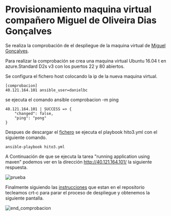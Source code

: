 # Provisionamiento maquina virtual compañero  Miguel de Oliveira Dias Gonçalves

Se realiza la comprobación de el despliegue de la maquina virtual de [Miguel Gonçalves](https://github.com/migueldgoncalves).


Para realizar la comprobación se crea una maquina virtual Ubuntu 16.04 t en azure.Standard D2s v3
con los puertos 22 y 80 abiertos.

Se configura el fichero host colocando la ip de la nueva maquina virtual.
~~~
[comprobacion]
40.121.164.101 ansible_user=danielbc
~~~

se ejecuta el comando ansible comprobacion -m ping
~~~
40.121.164.101 | SUCCESS => {
    "changed": false, 
    "ping": "pong"
}
~~~

Despues de descargar el [fichero](https://github.com/migueldgoncalves/CCproj_1819/blob/master/provision/hito3.yml) se ejecuta
el playbook hito3.yml con el siguiente comando.

~~~
ansible-playbook hito3.yml 
~~~

A Continuación de que se ejecuta la tarea "running application using maven" podemos ver en la dirección http://40.121.164.101/ la 
siguiente respuesta.

![prueba](https://user-images.githubusercontent.com/24718808/49535865-7c275b80-f8c5-11e8-910b-b1729f9689f2.png)



Finalmente siguiendo las [instrucciones](https://github.com/migueldgoncalves/CCproj_1819/blob/master/docs/provisionamiento.md) que estan en el repositorio
tecleamos crt-c para parar el proceso de despliegue y obtenemos la siguiente pantalla.

![end_comprobacion](https://user-images.githubusercontent.com/24718808/49535901-9103ef00-f8c5-11e8-81ae-e3dbccd90262.png)




 





